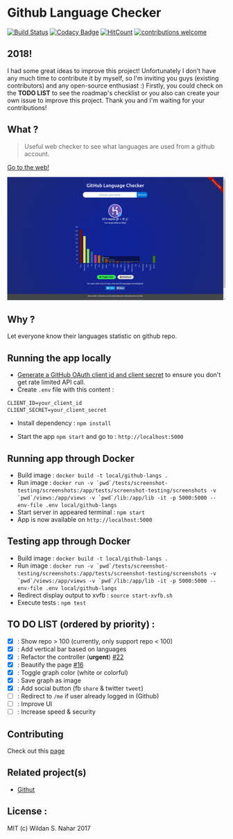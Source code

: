 # Github Language Checker

[![Build Status](https://travis-ci.org/wildan3105/github-langs.svg?branch=master)](https://travis-ci.org/wildan3105/github-langs)
[![Codacy Badge](https://api.codacy.com/project/badge/Grade/d8bb38610b33412b993cdd4068bc0713)](https://www.codacy.com/app/wildan3105/github-langs?utm_source=github.com&amp;utm_medium=referral&amp;utm_content=wildan3105/github-langs&amp;utm_campaign=Badge_Grade)
[![HitCount](http://hits.dwyl.com/wildan3105/github-langs.svg)](http://hits.dwyl.com/wildan3105/github-langs)   [![contributions welcome](https://img.shields.io/badge/contributions-welcome-brightgreen.svg?style=flat)](https://github.com/wildan3105/github-langs/issues)

## 2018!

I had some great ideas to improve this project! Unfortunately I don't have any much time to contribute it by myself, so I'm inviting you guys (existing contributors) and any open-source enthusiast :) Firstly, you could check on the **TODO LIST** to see the roadmap's checklist or you also can create your own issue to improve this project. Thank you and I'm waiting for your contributions!

## What ?

> Useful web checker to see what languages are used from a github account.

[Go to the web!](https://github-langs.herokuapp.com)

![Screenshot](screenshot5.png)

## Why ?

Let everyone know their languages statistic on github repo.

## Running the app locally

* [Generate a GitHub OAuth client id and client secret](https://github.com/settings/applications/new) to ensure you don't get rate limited API call.
* Create `.env` file with this content :

```
CLIENT_ID=your_client_id
CLIENT_SECRET=your_client_secret
```

* Install dependency : `npm install`

* Start the app `npm start` and go to : `http://localhost:5000`

## Running app through Docker

* Build image : `docker build -t local/github-langs .`
* Run image : ```docker run -v `pwd`/tests/screenshot-testing/screenshots:/app/tests/screenshot-testing/screenshots -v `pwd`/views:/app/views -v `pwd`/lib:/app/lib -it -p 5000:5000 --env-file .env local/github-langs```
* Start server in appeared terminal : `npm start`
* App is now available on `http://localhost:5000`

## Testing app through Docker

* Build image : `docker build -t local/github-langs .`
* Run image : ```docker run -v `pwd`/tests/screenshot-testing/screenshots:/app/tests/screenshot-testing/screenshots -v `pwd`/views:/app/views -v `pwd`/lib:/app/lib -it -p 5000:5000 --env-file .env local/github-langs```
* Redirect display output to xvfb : `source start-xvfb.sh`
* Execute tests : `npm test`

## TO DO LIST (ordered by priority) :
- [x] : Show repo > 100 (currently, only support repo < 100)
- [x] : Add vertical bar based on languages
- [x] : Refactor the controller (**urgent**) [#22](https://github.com/wildan3105/github-langs/issues/22)
- [x] : Beautify the page [#16](https://github.com/wildan3105/github-langs/issues/16)
- [x] : Toggle graph color (white or colorful)
- [x] : Save graph as image
- [x] : Add social button (fb `share` & twitter `tweet`)
- [ ] : Redirect to `/me` if user already logged in (Github)
- [ ] : Improve UI
- [ ] : Increase speed & security

## Contributing

Check out this [page](CONTRIBUTING.md)
## Related project(s)
- [Githut](https://github.com/madnight/githut)

## License :

MIT (c) Wildan S. Nahar 2017
